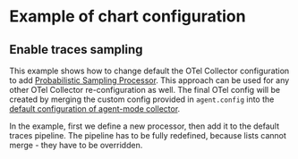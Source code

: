# Example of chart configuration

## Enable traces sampling

This example shows how to change default the OTel Collector configuration to add
[Probabilistic Sampling Processor](https://github.com/open-telemetry/opentelemetry-collector/tree/main/processor/probabilisticsamplerprocessor).
This approach can be used for any other OTel Collector re-configuration as well.
The final OTel config will be created by merging the custom config provided in
`agent.config` into the [default configuration of agent-mode
collector](https://github.com/signalfx/splunk-otel-collector-chart/blob/main/helm-charts/splunk-otel-collector/templates/config/_otel-agent.tpl).

In the example, first we define a new processor, then add it to the
default traces pipeline. The pipeline has to be fully redefined, because
lists cannot merge - they have to be overridden.
